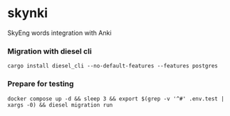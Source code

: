 # skynki
SkyEng words integration with Anki

### Migration with diesel cli

    cargo install diesel_cli --no-default-features --features postgres

### Prepare for testing

    docker compose up -d && sleep 3 && export $(grep -v '^#' .env.test | xargs -0) && diesel migration run